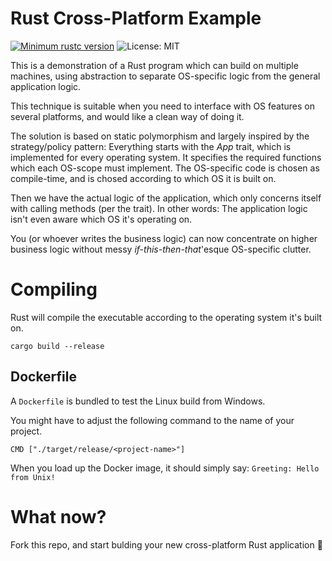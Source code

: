 # Rust Cross-Platform Example
[![Minimum rustc version](https://img.shields.io/badge/rustc-1.68+-lightgray.svg)](https://github.com/markhj/rust-crossplatform-example)
![License: MIT](https://img.shields.io/badge/License-MIT-yellow.svg)

This is a demonstration of a Rust program which can build on multiple machines, using abstraction to separate OS-specific
logic from the general application logic.

This technique is suitable when you need to interface with OS features on several platforms, and would like a clean way of doing it.

The solution is based on static polymorphism and largely inspired by the strategy/policy pattern:
Everything starts with the _App_ trait, which is implemented for every operating system.
It specifies the required functions which each OS-scope must implement.
The OS-specific code is chosen as compile-time, and is chosed according to which OS it is built on.

Then we have the actual logic of the application, which only concerns itself with calling methods (per the trait).
In other words: The application logic isn't even aware which OS it's operating on.

You (or whoever writes the business logic) can now concentrate on higher business logic without messy _if-this-then-that_'esque OS-specific clutter.

# Compiling

Rust will compile the executable according to the operating system it's built on.

````
cargo build --release
````

## Dockerfile

A ``Dockerfile`` is bundled to test the Linux build from Windows.

You might have to adjust the following command to the name of your project.

````
CMD ["./target/release/<project-name>"]
````

When you load up the Docker image, it should simply say: ``Greeting: Hello from Unix!``

# What now?

Fork this repo, and start bulding your new cross-platform Rust application :slightly_smiling_face:
